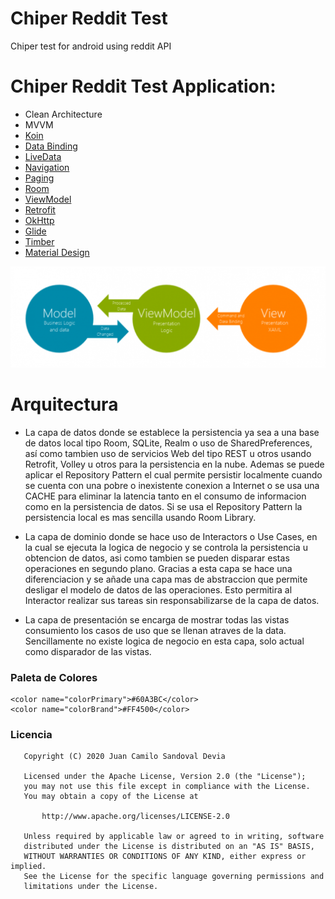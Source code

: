 # Chiper Reddit Test
 Chiper test for android using reddit API
 
 # Chiper Reddit Test Application:
 - Clean Architecture
- MVVM
- [Koin](https://insert-koin.io/)
- [Data Binding](https://developer.android.com/topic/libraries/data-binding/)
- [LiveData](https://developer.android.com/topic/libraries/architecture/livedata)
- [Navigation](https://developer.android.com/topic/libraries/architecture/navigation.html)
- [Paging](https://developer.android.com/topic/libraries/architecture/paging/)
- [Room](https://developer.android.com/topic/libraries/architecture/room)
- [ViewModel](https://developer.android.com/topic/libraries/architecture/viewmodel)
- [Retrofit](https://square.github.io/retrofit/)
- [OkHttp](https://square.github.io/okhttp/)
- [Glide](https://bumptech.github.io/glide/)
- [Timber](https://github.com/JakeWharton/timber)
- [Material Design](https://material.io/develop/android/)

![MVVM](mvvm.png)
 
 # Arquitectura
   * La capa de datos donde se establece la persistencia ya sea a una base de datos local tipo Room, SQLite, Realm o uso de SharedPreferences, así como tambien 
   uso de servicios Web del tipo REST u otros usando Retrofit, Volley u otros para la persistencia en la nube. Ademas se puede aplicar el Repository Pattern
   el cual permite persistir localmente cuando se cuenta con una pobre o inexistente conexion a Internet o se usa una CACHE para eliminar la latencia tanto en 
   el consumo de informacion como en la persistencia de datos. Si se usa el Repository Pattern la persistencia local es mas sencilla usando Room Library.
   
 * La capa de dominio donde se hace uso de Interactors o Use Cases, en la cual se ejecuta la logica de negocio y se controla la persistencia u obtencion de datos, 
   asi como tambien se pueden disparar estas operaciones en segundo plano. Gracias a esta capa se hace una diferenciacion y se añade una capa mas de abstraccion 
   que permite desligar el modelo de datos de las operaciones. Esto permitira al Interactor realizar sus tareas sin responsabilizarse de la capa de datos.
   
 * La capa de presentación se encarga de mostrar todas las vistas consumiento los casos de uso que se llenan atraves de la data. Sencillamente no existe logica de negocio en esta capa, solo actual como disparador de las vistas.

### Paleta de Colores
    <color name="colorPrimary">#60A3BC</color>
    <color name="colorBrand">#FF4500</color>
    
### Licencia
```
   Copyright (C) 2020 Juan Camilo Sandoval Devia

   Licensed under the Apache License, Version 2.0 (the "License");
   you may not use this file except in compliance with the License.
   You may obtain a copy of the License at

       http://www.apache.org/licenses/LICENSE-2.0

   Unless required by applicable law or agreed to in writing, software
   distributed under the License is distributed on an "AS IS" BASIS,
   WITHOUT WARRANTIES OR CONDITIONS OF ANY KIND, either express or implied.
   See the License for the specific language governing permissions and
   limitations under the License.
```
